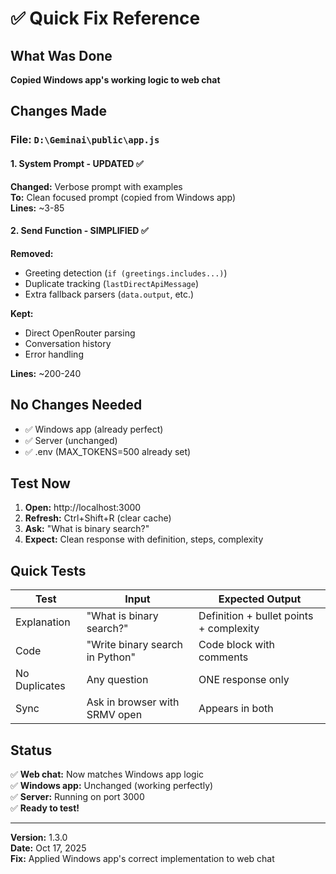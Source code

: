 # ✅ Quick Fix Reference

## What Was Done
**Copied Windows app's working logic to web chat**

## Changes Made

### File: `D:\Geminai\public\app.js`

#### 1. System Prompt - UPDATED ✅
**Changed:** Verbose prompt with examples  
**To:** Clean focused prompt (copied from Windows app)  
**Lines:** ~3-85

#### 2. Send Function - SIMPLIFIED ✅
**Removed:**
- Greeting detection (`if (greetings.includes...)`)
- Duplicate tracking (`lastDirectApiMessage`)
- Extra fallback parsers (`data.output`, etc.)

**Kept:**
- Direct OpenRouter parsing
- Conversation history
- Error handling

**Lines:** ~200-240

## No Changes Needed

- ✅ Windows app (already perfect)
- ✅ Server (unchanged)
- ✅ .env (MAX_TOKENS=500 already set)

## Test Now

1. **Open:** http://localhost:3000
2. **Refresh:** Ctrl+Shift+R (clear cache)
3. **Ask:** "What is binary search?"
4. **Expect:** Clean response with definition, steps, complexity

## Quick Tests

| Test | Input | Expected Output |
|------|-------|----------------|
| Explanation | "What is binary search?" | Definition + bullet points + complexity |
| Code | "Write binary search in Python" | Code block with comments |
| No Duplicates | Any question | ONE response only |
| Sync | Ask in browser with SRMV open | Appears in both |

## Status

✅ **Web chat:** Now matches Windows app logic  
✅ **Windows app:** Unchanged (working perfectly)  
✅ **Server:** Running on port 3000  
✅ **Ready to test!**

---

**Version:** 1.3.0  
**Date:** Oct 17, 2025  
**Fix:** Applied Windows app's correct implementation to web chat
